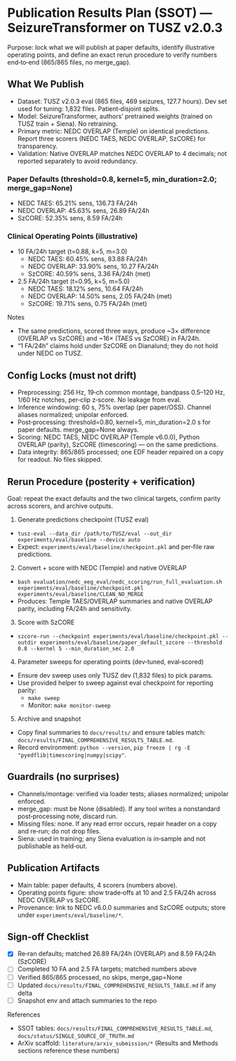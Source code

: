 # Publication Results Plan (SSOT) — SeizureTransformer on TUSZ v2.0.3

Purpose: lock what we will publish at paper defaults, identify illustrative operating points, and define an exact rerun procedure to verify numbers end‑to‑end (865/865 files, no merge_gap).

## What We Publish

- Dataset: TUSZ v2.0.3 eval (865 files, 469 seizures, 127.7 hours). Dev set used for tuning: 1,832 files. Patient‑disjoint splits.
- Model: SeizureTransformer, authors’ pretrained weights (trained on TUSZ train + Siena). No retraining.
- Primary metric: NEDC OVERLAP (Temple) on identical predictions. Report three scorers (NEDC TAES, NEDC OVERLAP, SzCORE) for transparency.
- Validation: Native OVERLAP matches NEDC OVERLAP to 4 decimals; not reported separately to avoid redundancy.

### Paper Defaults (threshold=0.8, kernel=5, min_duration=2.0; merge_gap=None)
- NEDC TAES: 65.21% sens, 136.73 FA/24h
- NEDC OVERLAP: 45.63% sens, 26.89 FA/24h
- SzCORE: 52.35% sens, 8.59 FA/24h

### Clinical Operating Points (illustrative)
- 10 FA/24h target (t=0.88, k=5, m=3.0)
  - NEDC TAES: 60.45% sens, 83.88 FA/24h
  - NEDC OVERLAP: 33.90% sens, 10.27 FA/24h
  - SzCORE: 40.59% sens, 3.36 FA/24h (met)
- 2.5 FA/24h target (t=0.95, k=5, m=5.0)
  - NEDC TAES: 18.12% sens, 10.64 FA/24h
  - NEDC OVERLAP: 14.50% sens, 2.05 FA/24h (met)
  - SzCORE: 19.71% sens, 0.75 FA/24h (met)

Notes
- The same predictions, scored three ways, produce ~3× difference (OVERLAP vs SzCORE) and ~16× (TAES vs SzCORE) in FA/24h.
- “1 FA/24h” claims hold under SzCORE on Dianalund; they do not hold under NEDC on TUSZ.

## Config Locks (must not drift)

- Preprocessing: 256 Hz, 19‑ch common montage, bandpass 0.5–120 Hz, 1/60 Hz notches, per‑clip z‑score. No leakage from eval.
- Inference windowing: 60 s, 75% overlap (per paper/OSS). Channel aliases normalized; unipolar enforced.
- Post‑processing: threshold=0.80, kernel=5, min_duration=2.0 s for paper defaults. merge_gap=None always.
- Scoring: NEDC TAES, NEDC OVERLAP (Temple v6.0.0), Python OVERLAP (parity), SzCORE (timescoring) — on the same predictions.
- Data integrity: 865/865 processed; one EDF header repaired on a copy for readout. No files skipped.

## Rerun Procedure (posterity + verification)

Goal: repeat the exact defaults and the two clinical targets, confirm parity across scorers, and archive outputs.

1) Generate predictions checkpoint (TUSZ eval)
- `tusz-eval --data_dir /path/to/TUSZ/eval --out_dir experiments/eval/baseline --device auto`
- Expect: `experiments/eval/baseline/checkpoint.pkl` and per‑file raw predictions.

2) Convert + score with NEDC (Temple) and native OVERLAP
- `bash evaluation/nedc_eeg_eval/nedc_scoring/run_full_evaluation.sh experiments/eval/baseline/checkpoint.pkl experiments/eval/baseline/CLEAN_NO_MERGE`
- Produces: Temple TAES/OVERLAP summaries and native OVERLAP parity, including FA/24h and sensitivity.

3) Score with SzCORE
- `szcore-run --checkpoint experiments/eval/baseline/checkpoint.pkl --outdir experiments/eval/baseline/paper_default_szcore --threshold 0.8 --kernel 5 --min_duration_sec 2.0`

4) Parameter sweeps for operating points (dev‑tuned, eval‑scored)
- Ensure dev sweep uses only TUSZ dev (1,832 files) to pick params.
- Use provided helper to sweep against eval checkpoint for reporting parity:
  - `make sweep`
  - Monitor: `make monitor-sweep`

5) Archive and snapshot
- Copy final summaries to `docs/results/` and ensure tables match: `docs/results/FINAL_COMPREHENSIVE_RESULTS_TABLE.md`.
- Record environment: `python --version`, `pip freeze | rg -E "pyedflib|timescoring|numpy|scipy"`.

## Guardrails (no surprises)

- Channels/montage: verified via loader tests; aliases normalized; unipolar enforced.
- merge_gap: must be None (disabled). If any tool writes a nonstandard post‑processing note, discard run.
- Missing files: none. If any read error occurs, repair header on a copy and re‑run; do not drop files.
- Siena: used in training; any Siena evaluation is in‑sample and not publishable as held‑out.

## Publication Artifacts

- Main table: paper defaults, 4 scorers (numbers above).
- Operating points figure: show trade‑offs at 10 and 2.5 FA/24h across NEDC OVERLAP vs SzCORE.
- Provenance: link to NEDC v6.0.0 summaries and SzCORE outputs; store under `experiments/eval/baseline/*`.

## Sign‑off Checklist

- [x] Re‑ran defaults; matched 26.89 FA/24h (OVERLAP) and 8.59 FA/24h (SzCORE)
- [ ] Completed 10 FA and 2.5 FA targets; matched numbers above
- [ ] Verified 865/865 processed, no skips, merge_gap=None
- [ ] Updated `docs/results/FINAL_COMPREHENSIVE_RESULTS_TABLE.md` if any delta
- [ ] Snapshot env and attach summaries to the repo

References
- SSOT tables: `docs/results/FINAL_COMPREHENSIVE_RESULTS_TABLE.md`, `docs/status/SINGLE_SOURCE_OF_TRUTH.md`
- ArXiv scaffold: `literature/arxiv_submission/*` (Results and Methods sections reference these numbers)

